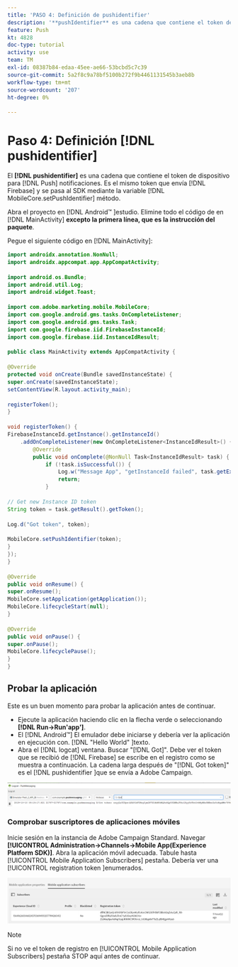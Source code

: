 ```yaml
---
title: 'PASO 4: Definición de pushidentifier'
description: '**pushIdentifier** es una cadena que contiene el token del dispositivo para las notificaciones push. Es el mismo token que Firebase envía y que se pasa al SDK mediante el método MobileCore.setPushIdentifier.'
feature: Push
kt: 4828
doc-type: tutorial
activity: use
team: TM
exl-id: 08387b84-edaa-45ee-ae66-53bcbd5c7c39
source-git-commit: 5a2f8c9a78bf5100b272f9b4461131545b3aeb8b
workflow-type: tm+mt
source-wordcount: '207'
ht-degree: 0%

---
```


# Paso 4: Definición [!DNL pushidentifier]

El **[!DNL pushidentifier]** es una cadena que contiene el token de dispositivo para [!DNL Push] notificaciones. Es el mismo token que envía [!DNL Firebase] y se pasa al SDK mediante la variable [!DNL MobileCore.setPushIdentifier] método.

Abra el proyecto en [!DNL Android™ ]estudio. Elimine todo el código de en [!DNL MainActivity] **excepto la primera línea, que es la instrucción del paquete**.

Pegue el siguiente código en [!DNL MainActivity]:

<!--
Removed `{.line-numbers}` below
-->

```java
import androidx.annotation.NonNull;
import androidx.appcompat.app.AppCompatActivity;

import android.os.Bundle;
import android.util.Log;
import android.widget.Toast;

import com.adobe.marketing.mobile.MobileCore;
import com.google.android.gms.tasks.OnCompleteListener;
import com.google.android.gms.tasks.Task;
import com.google.firebase.iid.FirebaseInstanceId;
import com.google.firebase.iid.InstanceIdResult;

public class MainActivity extends AppCompatActivity {

@Override
protected void onCreate(Bundle savedInstanceState) {
super.onCreate(savedInstanceState);
setContentView(R.layout.activity_main);

registerToken();
}

void registerToken() {
FirebaseInstanceId.getInstance().getInstanceId()
    .addOnCompleteListener(new OnCompleteListener<InstanceIdResult>() {
        @Override
        public void onComplete(@NonNull Task<InstanceIdResult> task) {
            if (!task.isSuccessful()) {
                Log.w("Message App", "getInstanceId failed", task.getException());
                return;
            }

// Get new Instance ID token
String token = task.getResult().getToken();

Log.d("Got token", token);

MobileCore.setPushIdentifier(token);
}
});
}

@Override
public void onResume() {
super.onResume();
MobileCore.setApplication(getApplication());
MobileCore.lifecycleStart(null);
}

@Override
public void onPause() {
super.onPause();
MobileCore.lifecyclePause();
}
}
```

## Probar la aplicación

Este es un buen momento para probar la aplicación antes de continuar.

* Ejecute la aplicación haciendo clic en la flecha verde o seleccionando **[!DNL Run->Run'app']**.
* El [!DNL Android™] El emulador debe iniciarse y debería ver la aplicación en ejecución con. [!DNL "Hello World" ]texto.
* Abra el [!DNL logcat] ventana. Buscar &quot;[!DNL Got]&quot;. Debe ver el token que se recibió de [!DNL Firebase] se escribe en el registro como se muestra a continuación. La cadena larga después de &quot;[!DNL Got token]&quot; es el [!DNL pushidentifier ]que se envía a Adobe Campaign.

![logcat-token](assets/logcat-got-token.PNG)

### Comprobar suscriptores de aplicaciones móviles

Inicie sesión en la instancia de Adobe Campaign Standard.
Navegar **[!UICONTROL Administration->Channels->Mobile App(Experience Platform SDK)]**. Abra la aplicación móvil adecuada. Tabule hasta [!UICONTROL Mobile Application Subscribers] pestaña. Debería ver una [!UICONTROL registration token ]enumerados.

![mobile-application-subscribers](assets/mobile-application-subscribers.PNG)

>[!NOTE]
>
>Si no ve el token de registro en [!UICONTROL Mobile Application Subscribers] pestaña STOP aquí antes de continuar.
